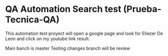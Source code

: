 # QA Automation Search test (Prueba-Tecnica-QA)

This automation test proyect will open a google page and look for Eliezer De Leon and click on my youtube link result. 

Main banch is master
Testing changes branch will be review
